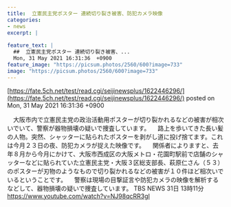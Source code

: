 ```yaml
---
title:  立憲民主党ポスター 連続切り裂き被害、防犯カメラ映像  
categories:
- news
excerpt: |
  
feature_text: |
  ##  立憲民主党ポスター 連続切り裂き被害、...
  Mon, 31 May 2021 16:31:36  +0900
feature_image: "https://picsum.photos/2560/600?image=733"
image: "https://picsum.photos/2560/600?image=733"
---
```


[https://fate.5ch.net/test/read.cgi/seijinewsplus/1622446296/](https://fate.5ch.net/test/read.cgi/seijinewsplus/1622446296/)
posted on Mon, 31 May 2021 16:31:36  +0900

<!--more-->

　大阪市内で立憲民主党の政治活動用ポスターが切り裂かれるなどの被害が相次いでいて、警察が器物損壊の疑いで捜査しています。 　路上を歩いてきた長い髪の人物。突然、シャッターに貼られたポスターを剥がし道に投げ捨てます。これは今月２３日の夜、防犯カメラが捉えた映像です。 　関係者によりますと、去年８月から今月にかけて、大阪市西成区の大阪メトロ・花園町駅前で店舗のシャッターなどに貼られていた立憲民主党・大阪３区総支部長、萩原仁さん（５３）のポスターが刃物のようなもので切り裂かれるなどの被害が１０件ほど相次いでいるということです。 　警察は現場の目撃証言や防犯カメラの映像を解析するなどして、器物損壊の疑いで捜査しています。 TBS NEWS 31日 13時11分 https://www.youtube.com/watch?v=NJ98qcRR3gI
